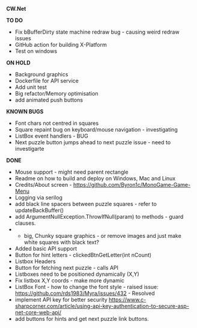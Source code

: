 ﻿**CW.Net**

**TO DO**
* Fix bBufferDirty state machine redraw bug - causing weird redraw issues
* GitHub action for building X-Platform
* Test on windows


**ON HOLD**
* Background graphics
* Dockerfile for API service 
* Add unit test 
* Big refactor/Memory optimisation
* add animated push buttons

**KNOWN BUGS**
* Font chars not centred in squares
* Square repaint bug on keyboard/mouse navigation - investigating
* ListBox event handlers - BUG
* Next puzzle button jumps ahead to next puzzle issue - need to investigarte


**DONE**
* Mouse support - might need parent rectangle 
* Readme on how to build and deploy on Windows, Mac and Linux
* Credits/About screen - https://github.com/Byron1c/MonoGame-Game-Menu
* Logging via serilog
* add black line spacers between puzzle squares - refer to updateBackBuffer()
* add ArgumentNullException.ThrowIfNull(param) to methods - guard clauses.
* * big, Chunky square graphics - or remove images and just make white squares with black text?
* Added basic API support
* Button for hint letters - clickedBtnGetLetter(int nCount)
* Listbox Headers 
* Button for fetching next puzzle - calls API
* Listboxes need to be positioned dynamically (X,Y)
* Fix listbox X,Y coords - make more dynamic 
* ListBox Font - how to change the font style - raised issue: https://github.com/rds1983/Myra/issues/432 - Resolved 
* implement API key for better security https://www.c-sharpcorner.com/article/using-api-key-authentication-to-secure-asp-net-core-web-api/
* add buttons for hints and get next puzzle link buttons.
